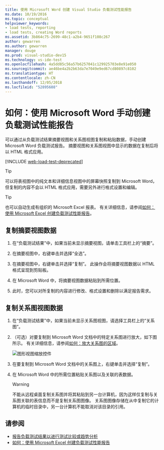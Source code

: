 ```yaml
---
title: 使用 Microsoft Word 创建 Visual Studio 负载测试性能报告
ms.date: 10/19/2016
ms.topic: conceptual
helpviewer_keywords:
- load tests, reporting
- load tests, creating Word reports
ms.assetid: 3b864c75-2699-48c1-a2b4-9651f108c267
author: gewarren
ms.author: gewarren
manager: douge
ms.prod: visual-studio-dev15
ms.technology: vs-ide-test
ms.openlocfilehash: 4a5dd85c56a57b6257041c129925703e8e91e050
ms.sourcegitcommit: ae46be4a2b2b63da7e7049e9ed67cd80897c8102
ms.translationtype: HT
ms.contentlocale: zh-CN
ms.lasthandoff: 12/05/2018
ms.locfileid: "52895608"
---
```

# <a name="how-to-manually-create-a-load-test-performance-report-using-microsoft-word"></a>如何：使用 Microsoft Word 手动创建负载测试性能报告

可以通过从负载测试结果摘要视图和关系图视图复制和粘贴数据，手动创建 Microsoft Word 负载测试报告。 摘要视图和关系图视图中显示的数据在复制后将以 HTML 格式应用。

[!INCLUDE [web-load-test-deprecated](includes/web-load-test-deprecated.md)]

> [!TIP]
> 可以将表视图中的纯文本和详细信息视图中的屏幕快照复制到 Microsoft Word，但复制的内容不会以 HTML 格式应用，需要另外进行格式设置和编辑。

> [!TIP]
> 也可以自动生成有组织的 Microsoft Excel 报表。 有关详细信息，请参阅[如何：使用 Microsoft Excel 创建负载测试性能报告](../test/how-to-create-load-test-performance-reports-using-microsoft-excel.md)。

## <a name="copy-summary-view-data"></a>复制摘要视图数据

1.  在“负载测试结果”中，如果当前未显示摘要视图，请单击工具栏上的“摘要”。

2.  在摘要视图中，右键单击并选择“全选”。

3.  在摘要视图中，右键单击并选择“复制”。 此操作会将摘要视图数据以 HTML 格式呈现到剪贴板。

4.  在 Microsoft Word 中，将摘要视图数据粘贴到所需位置。

5.  此时，您可以对所复制的内容进行修改、格式设置和删除以满足报告需求。

## <a name="copy-graph-view-data"></a>复制关系图视图数据

1.  在“负载测试结果”中，如果当前未显示关系图视图，请选择工具栏上的“关系图”。

2.  （可选）对要复制到 Microsoft Word 文档中的特定关系图进行放大，如下图所示。 有关详细信息，请参阅[如何：放大关系图的区域](../test/how-to-zoom-in-on-a-region-of-the-graph-in-load-test-results.md)。

     ![图形视图缩放控件](../test/media/ltest_zoomcontrol.png)

3.  在要复制到 Microsoft Word 文档中的关系图上，右键单击并选择“复制”。

4.  在 Microsoft Word 中的所需位置粘贴关系图以及关联的表数据。

    > [!WARNING]
    > 不能从远程桌面复制关系图并将其粘贴到另一台计算机，因为这样仅复制与关系图关联的表信息而不是复制关系图图像。 关系图图像存储在从中复制它的计算机的临时目录中，另一台计算机不能取消对该目录的引用。

## <a name="see-also"></a>请参阅

- [报告负载测试结果以进行测试比较或趋势分析](../test/compare-load-test-results.md)
- [如何：使用 Microsoft Excel 创建负载测试性能报告](../test/how-to-create-load-test-performance-reports-using-microsoft-excel.md)
